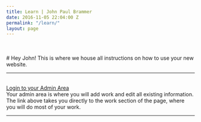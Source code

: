 ```yaml
---
title: Learn | John Paul Brammer
date: 2016-11-05 22:04:00 Z
permalink: "/learn/"
layout: page
---
```


<div class="skinny-row" markdown="1">
<br><br>
# Hey John! This is where we house all instructions on how to use your new website.
<br>
<hr>
<br>
<a href="https://manage.siteleaf.com/sites/581e54fce2771c33c3a5a45e/collections/work">Login to your Admin Area</a>
<br>
Your admin area is where you will add work and edit all existing information. The link above takes you directly to the work section of the page, where you will do most of your work.

<br>
<hr>
<br>

</div>